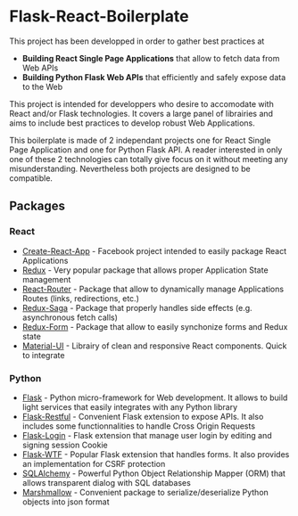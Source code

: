# Flask-React-Boilerplate
This project has been developped in order to gather best practices at
 - **Building React Single Page Applications** that allow to fetch data from Web APIs
 - **Building Python Flask Web APIs** that efficiently and safely expose data to the Web

This project is intended for developpers who desire to accomodate with React and/or Flask technologies. It covers a large panel of librairies and aims to include best practices to develop robust Web Applications.

This boilerplate is made of 2 independant projects one for React Single Page Application and one for Python Flask API. A reader interested in only one of these 2 technologies can totally give focus on it without meeting any misunderstanding. Nevertheless both projects are designed to be compatible.

## Packages
### React
 - [Create-React-App]() - Facebook project intended to easily package React Applications
 - [Redux](https://github.com/reactjs/redux) - Very popular package that allows proper Application State management
 - [React-Router](https://github.com/ReactTraining/react-router) - Package that allow to dynamically manage Applications Routes (links, redirections, etc.)
 - [Redux-Saga](https://github.com/redux-saga/redux-saga) - Package that properly handles side effects (e.g. asynchronous fetch calls)
 - [Redux-Form]() - Package that allow to easily synchonize forms and Redux state
 - [Material-UI]() - Librairy of clean and responsive React components. Quick to integrate

### Python
 - [Flask]() - Python micro-framework for Web development. It allows to build light services that easily integrates with any Python library
 - [Flask-Restful]() - Convenient Flask extension to expose APIs. It also includes some functionnalities to handle Cross Origin Requests
 - [Flask-Login]() - Flask extension that manage user login by editing and signing session Cookie
 - [Flask-WTF]() - Popular Flask extension that handles forms. It also provides an implementation for CSRF protection
 - [SQLAlchemy]() - Powerful Python Object Relationship Mapper (ORM) that allows transparent dialog with SQL databases
 - [Marshmallow]() - Convenient package to serialize/deserialize Python objects into json format